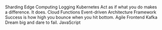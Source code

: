 Sharding Edge Computing Logging Kubernetes Act as if what you do makes a difference. It does. Cloud Functions Event-driven Architecture Framework Success is how high you bounce when you hit bottom. Agile Frontend Kafka Dream big and dare to fail. JavaScript
